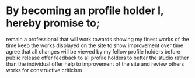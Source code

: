 By becoming an profile holder I, <name> hereby promise to;
==========================================================

remain a professional that will work towards showing my finest works of the time 
keep the works displayed on the site to show improvement over time
agree that all changes will be viewed by my fellow profile holders before public release
offer feedback to all profile holders to better the studio rather than the individual
offer help to improvement of the site and review others works for constructive criticism
